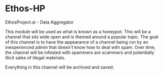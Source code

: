 # Ethos-HP
EthosProject.ai - Data Aggregator

This module will be used as what is known as a honeypot.  This will be a channel that sits wide open and is themed around a popular topic.  The goal of this channel is to have the appearance of a channel being run by an inexperienced admin that doesn't know how to deal with spam.  Over time, the channel will be infested with spammers are scammers and potentially illicit sales of illegal materials.  

Everything in this channel will be archived and saved.
